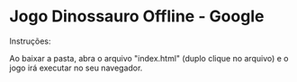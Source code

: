 # Jogo Dinossauro Offline - Google
Instruções:

Ao baixar a pasta, abra o arquivo "index.html" (duplo clique no arquivo) e o jogo irá executar no seu navegador.
